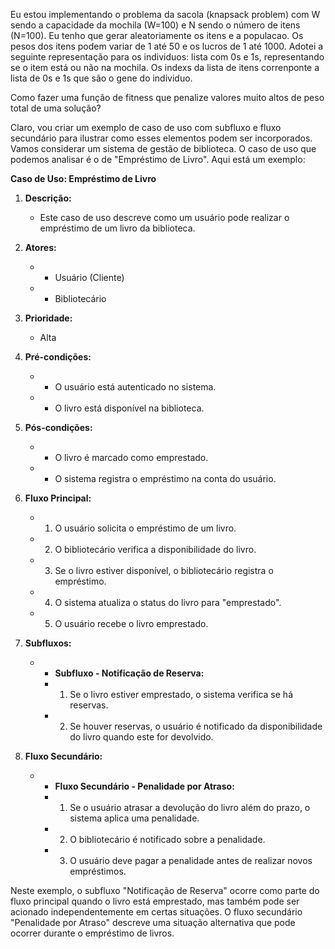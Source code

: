 Eu estou implementando o problema da sacola (knapsack problem) com W sendo a capacidade da mochila (W=100) e N sendo o número de itens (N=100). Eu tenho que gerar aleatoriamente os itens e a populacao. Os pesos dos itens podem variar de 1 até 50 e os lucros de 1 até 1000. Adotei a seguinte representação para os individuos: lista com 0s e 1s, representando se o item está ou não na mochila. Os indexs da lista de itens correnponte a lista de 0s e 1s que são o gene do individuo.

Como fazer uma função de fitness que penalize valores muito altos de peso total de uma solução?


Claro, vou criar um exemplo de caso de uso com subfluxo e fluxo secundário para ilustrar como esses elementos podem ser incorporados. Vamos considerar um sistema de gestão de biblioteca. O caso de uso que podemos analisar é o de "Empréstimo de Livro". Aqui está um exemplo:

**Caso de Uso: Empréstimo de Livro**

1. **Descrição:**
   - Este caso de uso descreve como um usuário pode realizar o empréstimo de um livro da biblioteca.

2. **Atores:**
   - - Usuário (Cliente)
   - - Bibliotecário

3. **Prioridade:**
   - Alta

4. **Pré-condições:**
   - - O usuário está autenticado no sistema.
   - - O livro está disponível na biblioteca.

5. **Pós-condições:**
   - - O livro é marcado como emprestado.
   - - O sistema registra o empréstimo na conta do usuário.

6. **Fluxo Principal:**
   - 1. O usuário solicita o empréstimo de um livro.
   - 2. O bibliotecário verifica a disponibilidade do livro.
   - 3. Se o livro estiver disponível, o bibliotecário registra o empréstimo.
   - 4. O sistema atualiza o status do livro para "emprestado".
   - 5. O usuário recebe o livro emprestado.

7. **Subfluxos:**
   - - **Subfluxo - Notificação de Reserva:**
     - 1. Se o livro estiver emprestado, o sistema verifica se há reservas.
     - 2. Se houver reservas, o usuário é notificado da disponibilidade do livro quando este for devolvido.

8. **Fluxo Secundário:**
   - - **Fluxo Secundário - Penalidade por Atraso:**
     - 1. Se o usuário atrasar a devolução do livro além do prazo, o sistema aplica uma penalidade.
     - 2. O bibliotecário é notificado sobre a penalidade.
     - 3. O usuário deve pagar a penalidade antes de realizar novos empréstimos.

Neste exemplo, o subfluxo "Notificação de Reserva" ocorre como parte do fluxo principal quando o livro está emprestado, mas também pode ser acionado independentemente em certas situações. O fluxo secundário "Penalidade por Atraso" descreve uma situação alternativa que pode ocorrer durante o empréstimo de livros.   